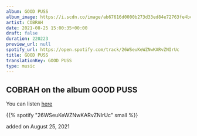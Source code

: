 ```yaml
---
album: GOOD PUSS
album_image: https://i.scdn.co/image/ab67616d0000b273d33ed84e72763fe4bcb2db07
artist: COBRAH
date: 2021-08-25 15:00:35+00:00
draft: false
duration: 220223
preview_url: null
spotify_url: https://open.spotify.com/track/26WSeuKeWZNwKARvZNIrUc
title: GOOD PUSS
translationKey: GOOD PUSS
type: music
---
```


## COBRAH on the album GOOD PUSS

You can listen [here](https://open.spotify.com/track/26WSeuKeWZNwKARvZNIrUc)

{{% spotify "26WSeuKeWZNwKARvZNIrUc" small %}}

added on August 25, 2021